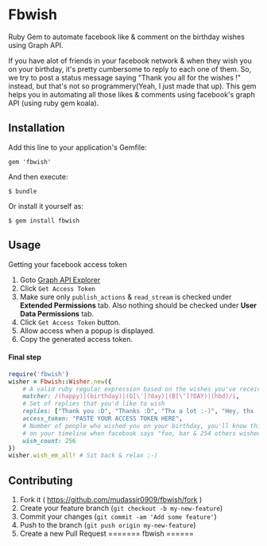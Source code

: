 # Fbwish

Ruby Gem to automate facebook like &amp; comment on the birthday wishes using Graph API.

If you have alot of friends in your facebook network & when they wish you on your birthday, it's pretty cumbersome to reply to each one of them. So, we try to post a status message saying "Thank you all for the wishes !" instead, but that's not so programmery(Yeah, I just made that up). This gem helps you in automating all those likes & comments using facebook's graph API (using ruby gem koala).

## Installation

Add this line to your application's Gemfile:

    gem 'fbwish'

And then execute:

    $ bundle

Or install it yourself as:

    $ gem install fbwish

## Usage

Getting your facebook access token

1. Goto [Graph API Explorer](https://developers.facebook.com/tools/explorer)
2. Click `Get Access Token`
3. Make sure only `publish_actions` & `read_stream` is checked under **Extended Permissions** tab. Also nothing should be checked under **User Data Permissions** tab.
4. Click `Get Access Token` button.
5. Allow access when a popup is displayed.
6. Copy the generated access token.

#### Final step
```ruby
require('fbwish')
wisher = Fbwish::Wisher.new({
    # A valid ruby regular expression based on the wishes you've received.
    matcher: /(happy)|(birthday)|(b[\']?day)|(B[\']?DAY)|(hbd)/i,
    # Set of replies that you'd like to wish
    replies: ["Thank you :D", "Thanks :D", "Thx a lot :-)", "Hey, thx !!! :-)","Thnk U !!!", "Hey Thanks ! :D "],
    access_token: "PASTE YOUR ACCESS TOKEN HERE",
    # Number of people who wished you on your birthday, you'll know this
    # on your timeline when facebook says "foo, bar & 254 others wished you"
    wish_count: 256
})
wisher.wish_em_all! # Sit back & relax ;-)
```

## Contributing

1. Fork it ( https://github.com/mudassir0909/fbwish/fork )
2. Create your feature branch (`git checkout -b my-new-feature`)
3. Commit your changes (`git commit -am 'Add some feature'`)
4. Push to the branch (`git push origin my-new-feature`)
5. Create a new Pull Request
=======
fbwish
======

